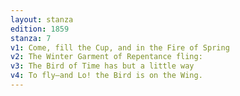 ```yaml
---
layout: stanza
edition: 1859
stanza: 7
v1: Come, fill the Cup, and in the Fire of Spring
v2: The Winter Garment of Repentance fling:
v3: ⁠The Bird of Time has but a little way
v4: To fly—and Lo! the Bird is on the Wing.
---
```

